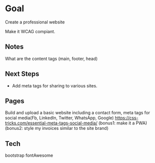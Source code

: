 # Goal

Create a professional website

Make it WCAG compiant.

## Notes

What are the content tags (main, footer, head)

## Next Steps

- Add meta tags for sharing to various sites. 

## Pages

Build and upload a basic website including a
contact form,
meta tags for social media(Fb, LinkedIn, Twitter, WhatsApp, Google) https://css-tricks.com/essential-meta-tags-social-media/
(bonus1: make it a PWA)
(bonus2: style my invoices similar to the site brand)

## Tech

bootstrap
fontAwesome



